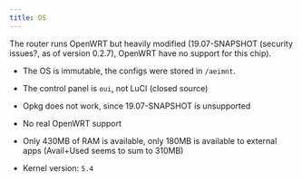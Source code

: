 ```yaml
---
title: OS
---
```

The router runs OpenWRT but heavily modified (19.07-SNAPSHOT (security issues?, as of version 0.2.7), OpenWRT have no support for this chip).

* The OS is immutable, the configs were stored in `/aeimnt`.

* The control panel is `oui`, not LuCI (closed source)

* Opkg does not work, since 19.07-SNAPSHOT is unsupported

* No real OpenWRT support

* Only 430MB of RAM is available, only 180MB is available to external apps (Avail+Used seems to sum to 310MB)

* Kernel version: `5.4`
